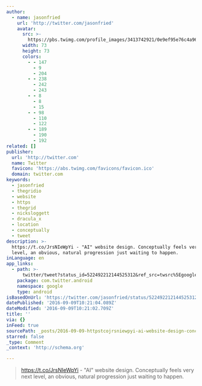 ```yaml
---
author:
  - name: jasonfried
    url: 'http://twitter.com/jasonfried'
    avatar:
      src: >-
        https://pbs.twimg.com/profile_images/3413742921/0e9ef95e76c4a965b9b177fa2267d6c1_bigger.png
      width: 73
      height: 73
      colors:
        - - 147
          - 9
          - 204
        - - 238
          - 242
          - 243
        - - 8
          - 8
          - 15
        - - 98
          - 110
          - 122
        - - 189
          - 190
          - 192
related: []
publisher:
  url: 'http://twitter.com'
  name: Twitter
  favicon: 'https://abs.twimg.com/favicons/favicon.ico'
  domain: twitter.com
keywords:
  - jasonfried
  - thegridio
  - website
  - https
  - thegrid
  - nicksloggett
  - dracula_x
  - location
  - conceptually
  - tweet
description: >-
  https://t.co/JrsNIeWpYi - "AI" website design. Conceptually feels very next
  level, an obvious, natural progression just waiting to happen.
inLanguage: en
app_links:
  - path: >-
      twitter/tweet?status_id=522492212144525312&ref_src=twsrc%5Egoogle%7Ctwcamp%5Eandroidseo%7Ctwgr%5Estatus%7Ctwterm%5E522492212144525312
    package: com.twitter.android
    namespace: google
    type: android
isBasedOnUrl: 'https://twitter.com/jasonfried/status/522492212144525312'
datePublished: '2016-09-09T10:21:04.089Z'
dateModified: '2016-09-09T10:21:02.709Z'
title: ''
via: {}
inFeed: true
sourcePath: _posts/2016-09-09-httpstcojrsniewpyi-ai-website-design-conceptually.md
starred: false
_type: Comment
_context: 'http://schema.org'

---
```

> https://t.co/JrsNIeWpYi - "AI" website design. Conceptually feels very next level, an obvious, natural progression just waiting to happen.